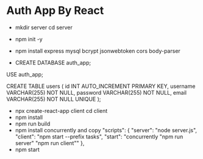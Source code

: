 ﻿# Auth App By React

- mkdir server
     cd server
- npm init -y
- npm install express mysql bcrypt jsonwebtoken cors body-parser

- CREATE DATABASE auth_app;

USE auth_app;

CREATE TABLE users (
    id INT AUTO_INCREMENT PRIMARY KEY,
    username VARCHAR(255) NOT NULL,
    password VARCHAR(255) NOT NULL,
    email VARCHAR(255) NOT NULL UNIQUE
);

-  npx create-react-app client
    cd client
-  npm install
- npm run build
- npm install concurrently
and copy
 "scripts": {
    "server": "node server.js", 
    "client": "npm start --prefix tasks", 
    "start": "concurrently \"npm run server\" \"npm run client\""
  },
- npm start


